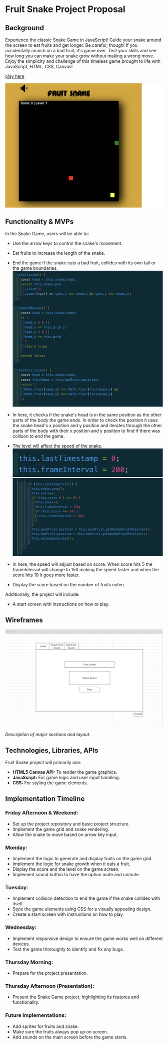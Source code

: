 # Fruit Snake Project Proposal

## Background

Experience the classic Snake Game in JavaScript! Guide your snake around the screen to eat fruits and get longer. Be careful, though! If you accidentally munch on a bad fruit, it's game over. Test your skills and see how long you can make your snake grow without making a wrong move. Enjoy the simplicity and challenge of this timeless game brought to life with JavaScript, HTML, CSS, Canvas!

[play here](https://farhatt18.github.io/Fruit-Snake/)

![Alt text](./assets/gameScreen.png)

## Functionality & MVPs

In the Snake Game, users will be able to:

- Use the arrow keys to control the snake's movement.
- Eat fruits to increase the length of the snake.
- End the game if the snake eats a bad fruit, collides with its own tail or the game boundaries.
  ![Alt text](./assets/collision.png)
- In here, it checks if the snake's head is in the same position as the other parts of the body the game ends. In order to check the position it uses the snake head's x position and y position and iterates through the other parts of the body with their x position and y position to find if there was collison to end the game.

- The level will affect the speed of the snake.
  ![Alt text](./assets/speed1.png)
  ![Alt text](./assets/speed2.png)
- In here, the speed will adjust based on score. When score hits 5 the frameInterval will change to 150 making the speed faster and when the score hits 10 it goes more faster.

- Display the score based on the number of fruits eaten.

Additionally, the project will include:

- A start screen with instructions on how to play.

## Wireframes

![Alt text](./assets/wireFrame.png)

_Description of major sections and layout._

## Technologies, Libraries, APIs

Fruit Snake project will primarily use:

- **HTML5 Canvas API:** To render the game graphics.
- **JavaScript:** For game logic and user input handling.
- **CSS:** For styling the game elements.

## Implementation Timeline

### Friday Afternoon & Weekend:

- Set up the project repository and basic project structure.
- Implement the game grid and snake rendering.
- Allow the snake to move based on arrow key input.

### Monday:

- Implement the logic to generate and display fruits on the game grid.
- Implement the logic for snake growth when it eats a fruit.
- Display the score and the level on the game screen.
- Implement sound button to have the option mute and unmute.

### Tuesday:

- Implement collision detection to end the game if the snake collides with itself.
- Style the game elements using CSS for a visually appealing design.
- Create a start screen with instructions on how to play.

### Wednesday:

- Implement responsive design to ensure the game works well on different devices.
- Test the game thoroughly to identify and fix any bugs.

### Thursday Morning:

- Prepare for the project presentation.

### Thursday Afternoon (Presentation):

- Present the Snake Game project, highlighting its features and functionality.

### Future Implementations:

- Add sprites for fruits and snake.
- Make sure the fruits always pop up on screen.
- Add sounds on the main screen before the game starts.
